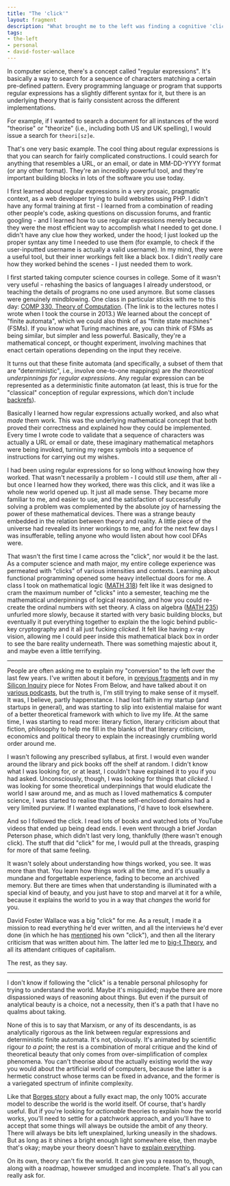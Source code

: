 ```yaml
---
title: "The 'click'"
layout: fragment
description: "What brought me to the left was finding a cognitive 'click' when I discovered big-t Theory."
tags:
- the-left
- personal
- david-foster-wallace
---
```


In computer science, there's a concept called "regular expressions". It's basically a way to search for a sequence of characters matching a certain pre-defined pattern. Every programming language or program that supports regular expressions has a slightly different syntax for it, but there is an underlying theory that is fairly consistent across the different implementations.

For example, if I wanted to search a document for all instances of the word "theorise" or "theorize" (i.e., including both US and UK spelling), I would issue a search for `theori[sz]e`.

That's one very basic example. The cool thing about regular expressions is that you can search for fairly complicated constructions. I could search for anything that resembles a URL, or an email, or date in MM-DD-YYYY format (or any other format). They're an incredibly powerful tool, and they're important building blocks in lots of the software you use today.

I first learned about regular expressions in a very prosaic, pragmatic context, as a web developer trying to build websites using PHP. I didn't have any formal training at first - I learned from a combination of reading other people's code, asking questions on discussion forums, and frantic googling - and I learned how to use regular expressions merely because they were the most efficient way to accomplish what I needed to get done. I didn't have any clue how they worked, under the hood; I just looked up the proper syntax any time I needed to use them (for example, to check if the user-inputted username is actually a valid username). In my mind, they were a useful tool, but their inner workings felt like a black box. I didn't _really_ care how they worked behind the scenes - I just needed them to work.

I first started taking computer science courses in college. Some of it wasn't very useful - rehashing the basics of languages I already understood, or teaching the details of programs no one used anymore. But some classes were genuinely mindblowing. One class in particular sticks with me to this day: [COMP 330, Theory of Computation](http://wikinotes.ca/COMP_330). (The link is to the lectures notes I wrote when I took the course in 2013.) We learned about the concept of "finite automata", which we could also think of as "finite state machines" (FSMs). If you know what Turing machines are, you can think of FSMs as being similar, but simpler and less powerful. Basically, they're a mathematical concept, or thought experiment, involving machines that enact certain operations depending on the input they receive.

It turns out that these finite automata (and specifically, a subset of them that are "deterministic", i.e., involve one-to-one mappings) are _the theoretical underpinnings for regular expressions_. Any regular expression can be represented as a deterministic finite automaton (at least, this is true for the "classical" conception of regular expressions, which don't include [backrefs](https://cs.stackexchange.com/questions/38451/when-a-regexp-is-not-a-regular-expression)).

Basically I learned how regular expressions actually worked, and also what _made_ them work. This was the underlying mathematical concept that both proved their correctness and explained how they could be implemented. Every time I wrote code to validate that a sequence of characters was actually a URL or email or date, these imaginary mathematical metaphors were being invoked, turning my regex symbols into a sequence of instructions for carrying out my wishes.

I had been using regular expressions for so long without knowing how they worked. That wasn't necessarily a problem - I could still _use_ them, after all - but once I learned how they worked, there was this click, and it was like a whole new world opened up. It just all made sense. They became more familiar to me, and easier to use, and the satisfaction of successfully solving a problem was complemented by the absolute joy of harnessing the power of these mathematical devices. There was a strange beauty embedded in the relation between theory and reality. A little piece of the universe had revealed its inner workings to me, and for the next few days I was insufferable, telling anyone who would listen about how cool DFAs were.

That wasn't the first time I came across the "click", nor would it be the last. As a computer science and math major, my entire college experience was permeated with "clicks" of various intensities and contexts. Learning about functional programming opened some heavy intellectual doors for me. A class I took on mathematical logic ([MATH 318](http://wikinotes.ca/MATH_318)) felt like it was designed to cram the maximum number of "clicks" into a semester, teaching me the mathematical underpinnings of logical reasoning, and how you could re-create the ordinal numbers with set theory. A class on algebra ([MATH 235](http://wikinotes.ca/MATH_235)) unfurled more slowly, because it started with very basic building blocks, but eventually it put everything together to explain the the logic behind public-key cryptography and it all just fucking _clicked_. It felt like having x-ray vision, allowing me I could peer inside this mathematical black box in order to see the bare reality underneath. There was something majestic about it, and maybe even a little terrifying.

***

People are often asking me to explain my "conversion" to the left over the last few years. I've written about it before, in [previous fragments](/posts/fragments-6) and in my [Silicon Inquiry](https://notesfrombelow.org/article/silicon-inquiry) piece for Notes From Below, and have talked about it on [various podcasts](/speaking/#podcasts), but the truth is, I'm still trying to make sense of it myself. It was, I believe, partly happenstance. I had lost faith in my startup (and startups in general), and was starting to slip into existential malaise for want of a better theoretical framework with which to live my life. At the same time, I was starting to read more: literary fiction, literary criticism about that fiction, philosophy to help me fill in the blanks of that literary criticism, economics and political theory to explain the increasingly crumbling world order around me.

I wasn't following any prescribed syllabus, at first. I would even wander around the library and pick books off the shelf at random. I didn't know what I was looking for, or at least, I couldn't have explained it to you if you had asked. Unconsciously, though, I was looking for things that _clicked_. I was looking for some theoretical underpinnings that would eludicate the world I saw around me, and as much as I loved mathematics & computer science, I was started to realise that these self-enclosed domains had a very limited purview. If I wanted explanations, I'd have to look elsewhere.

And so I followed the click. I read lots of books and watched lots of YouTube videos that ended up being dead ends. I even went through a brief Jordan Peterson phase, which didn't last very long, thankfully (there wasn't enough click). The stuff that did "click" for me, I would pull at the threads, grasping for more of that same feeling.

It wasn't solely about understanding how things worked, you see. It was more than that. You learn how things work all the time, and it's usually a mundane and forgettable experience, fading to become an archived memory. But there are times when that understanding is illuminated with a special kind of beauty, and you just have to stop and marvel at it for a while, because it explains the world to you in a way that _changes_ the world for you.

David Foster Wallace was a big "click" for me. As a result, I made it a mission to read everything he'd ever written, and all the interviews he'd ever done (in which he has [mentioned](https://sites.la.utexas.edu/dfw12fall/the-click/) his own "click"), and then all the literary criticism that was written about him. The latter led me to [big-t Theory](https://dellsystem.me/speaking/#podcasts), and all its attendant critiques of capitalism.

The rest, as they say.

***

I don't know if following the "click" is a tenable personal philosophy for trying to understand the world. Maybe it's misguided; maybe there are more dispassioned ways of reasoning about things. But even if the pursuit of analytical beauty is a choice, not a necessity, then it's a path that I have no qualms about taking.

None of this is to say that Marxism, or any of its descendants, is as analytically rigorous as the link between regular expressions and deterministic finite automata. It's not, obviously. It's animated by scientific rigour _to a point_; the rest is a combination of moral critique and the kind of theoretical beauty that only comes from over-simplification of complex phenomena. You can't theorise about the actually existing world the way you would about the artificial world of computers, because the latter is a hermetic construct whose terms can be fixed in advance, and the former is a variegated spectrum of infinite complexity.

Like that [Borges story](https://en.wikipedia.org/wiki/On_Exactitude_in_Science) about a fully exact map, the only 100% accurate model to describe the world is the world itself. Of course, that's hardly useful. But if you're looking for _actionable_ theories to explain how the world works, you'll need to settle for a patchwork approach, and you'll have to accept that some things will always be outside the ambit of any theory. There will always be bits left unexplained, lurking uneasily in the shadows. But as long as it shines a bright enough light somewhere else, then maybe that's okay; maybe your theory doesn't have to [explain everything](http://www.philosophy.uncc.edu/mleldrid/cmt/rrtwo.html).

On its own, theory can't fix the world. It can give you a reason to, though, along with a roadmap, however smudged and incomplete. That's all you can really ask for.
